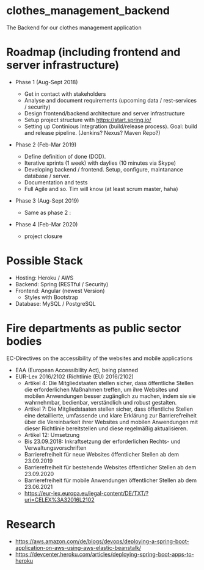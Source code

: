 # clothes_management_backend
The Backend for our clothes management application

# Roadmap (including frontend and server infrastructure)
- Phase 1 (Aug-Sept 2018)
  - Get in contact with stakeholders
  - Analyse and document requirements (upcoming data / rest-services / security)
  - Design frontend/backend architecture and server infrastructure
  - Setup project structure with https://start.spring.io/ 
  - Setting up Continious Integration (build/release process). Goal: build and release pipeline. (Jenkins? Nexus? Maven Repo?)

- Phase 2 (Feb-Mar 2019)
  - Define definition of done (DOD).
  - Iterative sprints (1 week) with daylies (10 minutes via Skype)
  - Developing backend / frontend. Setup, configure, maintanance database / server.
  - Documentation and tests
  - Full Agile and so. Tim will know (at least scrum master, haha)

- Phase 3 (Aug-Sept 2019)
  - Same as phase 2 :

- Phase 4 (Feb-Mar 2020)
  - project closure
  
# Possible Stack
- Hosting: Heroku / AWS
- Backend: Spring (RESTful / Security)
- Frontend: Angular (newest Version)
  - Styles with Bootstrap
- Database: MySQL / PostgreSQL

# Fire departments as public sector bodies
EC-Directives on the accessibility of the websites and mobile applications
- EAA (European Accessibility Act), being planned
- EUR-Lex 2016/2102 (Richtlinie (EU) 2016/2102)
  - Artikel 4: Die Mitgliedstaaten stellen sicher, dass öffentliche Stellen die erforderlichen Maßnahmen treffen, um ihre Websites und mobilen Anwendungen besser zugänglich zu machen, indem sie sie wahrnehmbar, bedienbar, verständlich und robust gestalten. 
  - Artikel 7: Die Mitgliedstaaten stellen sicher, dass öffentliche Stellen eine detaillierte, umfassende und klare Erklärung zur Barrierefreiheit über die Vereinbarkeit ihrer Websites und mobilen Anwendungen mit dieser Richtlinie bereitstellen und diese regelmäßig aktualisieren.
  - Artikel 12: Umsetzung
   - Bis 23.09.2018: Inkraftsetzung der erforderlichen Rechts- und Verwaltungsvorschriften
   - Barrierefreiheit für neue Websites öffentlicher Stellen ab dem 23.09.2019
   - Barrierefreiheit für bestehende Websites öffentlicher Stellen ab dem 23.09.2020
   - Barrierefreiheit für mobile Anwendungen öffentlicher Stellen ab dem 23.06.2021  
   - https://eur-lex.europa.eu/legal-content/DE/TXT/?uri=CELEX%3A32016L2102

# Research
- https://aws.amazon.com/de/blogs/devops/deploying-a-spring-boot-application-on-aws-using-aws-elastic-beanstalk/
- https://devcenter.heroku.com/articles/deploying-spring-boot-apps-to-heroku
